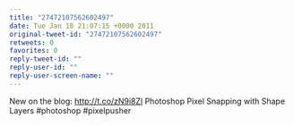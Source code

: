 ```yaml
---
title: "27472107562602497"
date: Tue Jan 18 21:07:15 +0000 2011
original-tweet-id: "27472107562602497"
retweets: 0
favorites: 0
reply-tweet-id: ""
reply-user-id: ""
reply-user-screen-name: ""
---
```

New on the blog: http://t.co/zN9i8Zl Photoshop Pixel Snapping with Shape Layers #photoshop #pixelpusher
